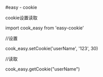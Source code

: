 #easy - cookie

cookie设置读取

import cook_easy from 'easy-cookie'

//设置

cook_easy.setCookie('userName', '123', 30)

//读取

cook_easy.getCookie("userName")

